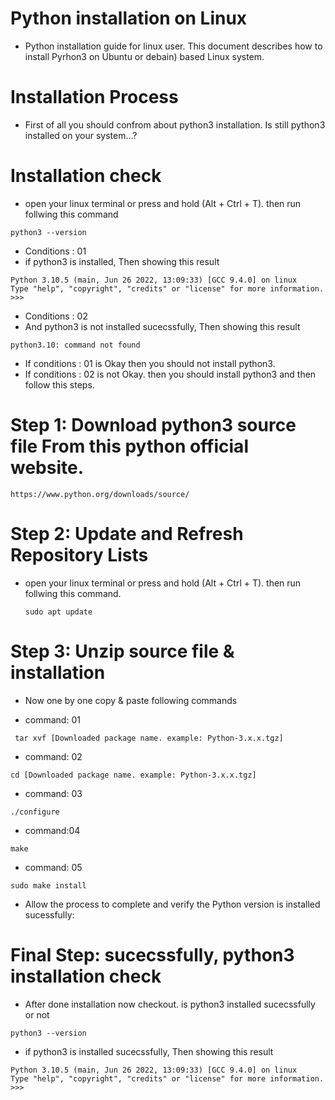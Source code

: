# Python installation on Linux

- Python installation guide for linux user. This document describes how to install Pyrhon3 on Ubuntu or debain) based Linux system.

# Installation Process

- First of all you should confrom about python3 installation. Is still python3 installed on your system...?

# Installation check

- open your linux terminal or press and hold (Alt + Ctrl + T). then run follwing this command 

 ```
 python3 --version
 
  ```
  
  - Conditions :  01
  - if python3 is installed, Then showing this result

 ```
Python 3.10.5 (main, Jun 26 2022, 13:09:33) [GCC 9.4.0] on linux
Type "help", "copyright", "credits" or "license" for more information.
>>> 

 ```
 - Conditions : 02 
 - And python3 is not installed sucecssfully, Then showing this result
 
  ```
python3.10: command not found
  ```
  
  - If conditions : 01 is Okay then you should not install python3.
  -  If conditions : 02 is not Okay. then you should install python3 and then follow this steps.
    
  
# Step 1: Download python3 source file From this python official website.
 
 ```
 https://www.python.org/downloads/source/
  ```

 # Step 2: Update and Refresh Repository Lists

- open your linux terminal or press and hold (Alt + Ctrl + T). then run follwing this command.

  ```
  sudo apt update
  ```
  
 # Step 3: Unzip source file & installation
 
 - Now one by one copy & paste following commands
 
 - command: 01
 ```
  tar xvf [Downloaded package name. example: Python-3.x.x.tgz]
  ```
  - command: 02
  ```
  cd [Downloaded package name. example: Python-3.x.x.tgz]
  ```
  - command: 03
  ```
  ./configure
  ```
  - command:04
  ```
  make
  ```
  - command: 05
  ```
  sudo make install

 ```
- Allow the process to complete and verify the Python version is installed sucessfully:

# Final Step: sucecssfully, python3 installation check

- After done installation now checkout. is python3 installed sucecssfully  or not

 ```
 python3 --version
 
  ```

- if python3 is installed sucecssfully, Then showing this result

 ```
Python 3.10.5 (main, Jun 26 2022, 13:09:33) [GCC 9.4.0] on linux
Type "help", "copyright", "credits" or "license" for more information.
>>> 

 ```
